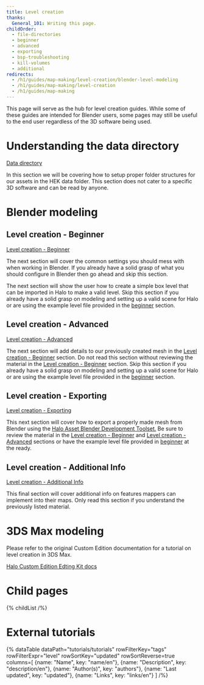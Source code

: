 ```yaml
---
title: Level creation
thanks:
  General_101: Writing this page.
childOrder:
  - file-directories
  - beginner
  - advanced
  - exporting
  - bsp-troubleshooting
  - kill-volumes
  - additional
redirects:
  - /h1/guides/map-making/level-creation/blender-level-modeling
  - /h1/guides/map-making/level-creation
  - /h1/guides/map-making
---
```

This page will serve as the hub for level creation guides. While some of these guides are intended for Blender users, some pages may still be useful to the end user regardless of the 3D software being used.

# Understanding the data directory
[Data directory](~file-directories)

In this section we will be covering how to setup proper folder structures for our assets in the HEK data folder. This section does not cater to a specific 3D software and can be read by anyone.

# Blender modeling
## Level creation - Beginner
[Level creation - Beginner](~beginner)

The next section will cover the common settings you should mess with when working in Blender. If you already have a solid grasp of what you should configure in Blender then go ahead and skip this section.

The next section will show the user how to create a simple box level that can be imported in Halo to make a valid level. Skip this section if you already have a solid grasp on modeling and setting up a valid scene for Halo or are using the example level file provided in the [beginner](~beginner) section.

## Level creation - Advanced
[Level creation - Advanced](~advanced)

The next section will add details to our previously created mesh in the [Level creation - Beginner](~beginner) section. Do not read this section without reviewing the material in the [Level creation - Beginner](~beginner) section. Skip this section if you already have a solid grasp on modeling and setting up a valid scene for Halo or are using the example level file provided in the [beginner](~beginner) section.

## Level creation - Exporting
[Level creation - Exporting](~exporting)

This next section will cover how to export a properly made mesh from Blender using the [Halo Asset Blender Development Toolset.](~halo-asset-blender-development-toolset) Be sure to review the material in the [Level creation - Beginner](~beginner) and [Level creation - Advanced](~advanced) sections or have the example level file provided in [beginner](~beginner) at the ready.

## Level creation - Additional Info
[Level creation - Additional Info](~additional)

This final section will cover additional info on features mappers can implement into their maps. Only read this section if you understand the previously listed material.

# 3DS Max modeling
Please refer to the original Custom Edition documentation for a tutorial on level creation in 3DS Max.

[Halo Custom Edition Edting Kit docs](http://hce.halomaps.org/hek/)  

# Child pages
{% childList /%}

# External tutorials
{% dataTable
  dataPath="tutorials/tutorials"
  rowFilterKey="tags"
  rowFilterExpr="level"
  rowSortKey="updated"
  rowSortReverse=true
  columns=[
    {name: "Name", key: "name/en"},
    {name: "Description", key: "description/en"},
    {name: "Author(s)", key: "authors"},
    {name: "Last updated", key: "updated"},
    {name: "Links", key: "links/en"}
  ]
/%}